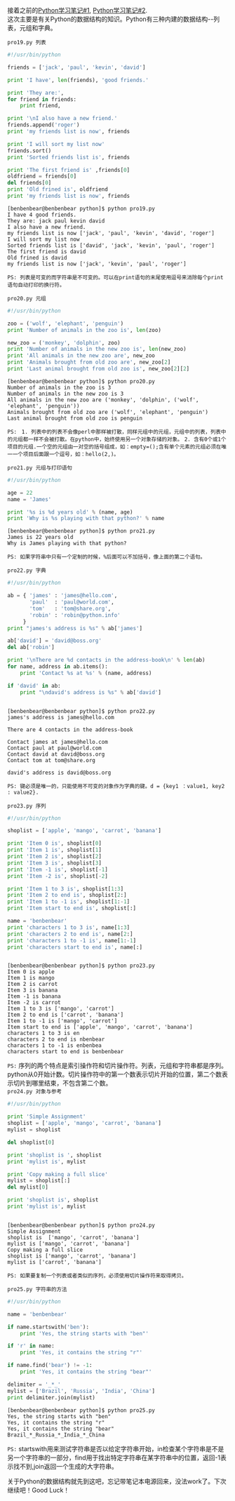 接着之前的[Python学习笔记#1](https://github.com/Benbenbear/Coolshare/blob/master/Experience/python%E5%AD%A6%E4%B9%A0%E7%AC%94%E8%AE%B0%231.md), [Python学习笔记#2](https://github.com/Benbenbear/Coolshare/blob/master/Experience/python%E5%AD%A6%E4%B9%A0%E7%AC%94%E8%AE%B0%232.md).         
这次主要是有关Python的数据结构的知识。Python有三种内建的数据结构--列表，元组和字典。 
     
`pro19.py 列表`
``` python 
#!/usr/bin/python

friends = ['jack', 'paul', 'kevin', 'david']

print 'I have', len(friends), 'good friends.'

print 'They are:',
for friend in friends:
    print friend,

print '\nI also have a new friend.'
friends.append('roger')
print 'my friends list is now', friends

print 'I will sort my list now'
friends.sort()
print 'Sorted friends list is', friends

print 'The first friend is' ,friends[0]
oldfriend = friends[0]
del friends[0]
print 'Old frined is', oldfriend
print 'my friends list is now', friends
```
<pre><code>[benbenbear@benbenbear python]$ python pro19.py
I have 4 good friends.
They are: jack paul kevin david 
I also have a new friend.
my friends list is now ['jack', 'paul', 'kevin', 'david', 'roger']
I will sort my list now
Sorted friends list is ['david', 'jack', 'kevin', 'paul', 'roger']
The first friend is david
Old frined is david
my friends list is now ['jack', 'kevin', 'paul', 'roger']
</pre></code>
`PS: 列表是可变的而字符串是不可变的。可以在print语句的末尾使用逗号来消除每个print语句自动打印的换行符。`

`pro20.py 元组`
``` python
#!/usr/bin/python

zoo = ('wolf', 'elephant', 'penguin')
print 'Number of animals in the zoo is', len(zoo)

new_zoo = ('monkey', 'dolphin', zoo)
print 'Number of animals in the new zoo is', len(new_zoo)
print 'All animals in the new zoo are', new_zoo
print 'Animals brought from old zoo are', new_zoo[2]
print 'Last animal brought from old zoo is', new_zoo[2][2]
```
<pre><code>[benbenbear@benbenbear python]$ python pro20.py 
Number of animals in the zoo is 3
Number of animals in the new zoo is 3
All animals in the new zoo are ('monkey', 'dolphin', ('wolf', 'elephant', 'penguin'))
Animals brought from old zoo are ('wolf', 'elephant', 'penguin')
Last animal brought from old zoo is penguin
</pre></code>
`PS: `
`1. 列表中的列表不会像perl中那样被打散，同样元组中的元组，元组中的列表，列表中的元组都一样不会被打散。在python中，始终使用另一个对象存储的对象。`
`2. 含有0个或1个项目的元组.一个空的元组由一对空的括号组成，如：empty=();含有单个元素的元组必须在唯一一个项目后面跟一个逗号，如：hello(2,)。`

`pro21.py 元组与打印语句`
``` python
#!/usr/bin/python

age = 22
name = 'James'

print '%s is %d years old' % (name, age)
print 'Why is %s playing with that python?' % name
```
<pre><code>[benbenbear@benbenbear python]$ python pro21.py
James is 22 years old
Why is James playing with that python?
</pre></code>
`PS: 如果字符串中只有一个定制的时候，%后面可以不加括号，像上面的第二个语句。`

`pro22.py 字典`
``` python
#!/usr/bin/python

ab = { 'james' : 'james@hello.com',
       'paul'  : 'paul@world.com',
       'tom'   : 'tom@share.org',
       'robin' : 'robin@python.info'
     }
print "james's address is %s" % ab['james']

ab['david'] = 'david@boss.org'
del ab['robin']

print '\nThere are %d contacts in the address-book\n' % len(ab)
for name, address in ab.items():
    print 'Contact %s at %s' % (name, address)

if 'david' in ab:
    print "\ndavid's address is %s" % ab['david']
```
<pre><code>
[benbenbear@benbenbear python]$ python pro22.py
james's address is james@hello.com

There are 4 contacts in the address-book

Contact james at james@hello.com
Contact paul at paul@world.com
Contact david at david@boss.org
Contact tom at tom@share.org

david's address is david@boss.org
</pre></code>
`PS: 键必须是唯一的，只能使用不可变的对象作为字典的键。d = {key1 ：value1, key2 : value2}.`

`pro23.py 序列`
``` python
#!/usr/bin/python

shoplist = ['apple', 'mango', 'carrot', 'banana']

print 'Item 0 is', shoplist[0]
print 'Item 1 is', shoplist[1]
print 'Item 2 is', shoplist[2]
print 'Item 3 is', shoplist[3]
print 'Item -1 is', shoplist[-1]
print 'Item -2 is', shoplist[-2]

print 'Item 1 to 3 is', shoplist[1:3]
print 'Item 2 to end is', shoplist[2:]
print 'Item 1 to -1 is', shoplist[1:-1]
print 'Item start to end is', shoplist[:]

name = 'benbenbear'
print 'characters 1 to 3 is', name[1:3]
print 'characters 2 to end is', name[2:]
print 'characters 1 to -1 is', name[1:-1]
print 'characters start to end is', name[:]
```
<pre><code>
[benbenbear@benbenbear python]$ python pro23.py
Item 0 is apple
Item 1 is mango
Item 2 is carrot
Item 3 is banana
Item -1 is banana
Item -2 is carrot
Item 1 to 3 is ['mango', 'carrot']
Item 2 to end is ['carrot', 'banana']
Item 1 to -1 is ['mango', 'carrot']
Item start to end is ['apple', 'mango', 'carrot', 'banana']
characters 1 to 3 is en
characters 2 to end is nbenbear
characters 1 to -1 is enbenbea
characters start to end is benbenbear
</pre></code>
`PS:` 序列的两个特点是索引操作符和切片操作符。列表，元组和字符串都是序列。python从0开始计数。切片操作符中的第一个数表示切片开始的位置，第二个数表示切片到哪里结束，不包含第二个数。  
`pro24.py 对象与参考`
``` python
#!/usr/bin/python

print 'Simple Assignment'
shoplist = ['apple', 'mango', 'carrot', 'banana']
mylist = shoplist

del shoplist[0]

print 'shoplist is ', shoplist
print 'mylist is', mylist

print 'Copy making a full slice'
mylist = shoplist[:]
del mylist[0]

print 'shoplist is', shoplist
print 'mylist is', mylist
```
<pre><code>
[benbenbear@benbenbear python]$ python pro24.py
Simple Assignment
shoplist is  ['mango', 'carrot', 'banana']
mylist is ['mango', 'carrot', 'banana']
Copy making a full slice
shoplist is ['mango', 'carrot', 'banana']
mylist is ['carrot', 'banana']
</pre></code>
`PS: 如果要复制一个列表或者类似的序列，必须使用切片操作符来取得拷贝。`

`pro25.py 字符串的方法`
``` python
#!/usr/bin/python

name = 'benbenbear'

if name.startswith('ben'):
    print 'Yes, the string starts with "ben"'

if 'r' in name:
    print 'Yes, it contains the string "r"'

if name.find('bear') != -1:
    print 'Yes, it contains the string "bear"'

delimiter = '_*_'
mylist = ['Brazil', 'Russia', 'India', 'China']
print delimiter.join(mylist)
```
<pre><code>[benbenbear@benbenbear python]$ python pro25.py 
Yes, the string starts with "ben"
Yes, it contains the string "r"
Yes, it contains the string "bear"
Brazil_*_Russia_*_India_*_China
</pre></code>
`PS:` startswith用来测试字符串是否以给定字符串开始，in检查某个字符串是不是另一个字符串的一部分，find用于找出特定字符串在某字符串中的位置，返回-1表示找不到,join返回一个生成的大字符串。

关于Python的数据结构就先到这吧，忘记带笔记本电源回来，没法work了。下次继续吧！Good Luck！
